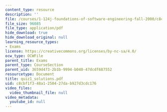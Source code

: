 ```yaml
---
content_type: resource
description: ''
file: /courses/1-124j-foundations-of-software-engineering-fall-2000/c8cbf1f348a1250427dab927d3cdc176_quiz1_solutions.pdf
file_size: 96085
file_type: application/pdf
hide_download: true
hide_download_original: null
learning_resource_types:
- Exams
license: https://creativecommons.org/licenses/by-nc-sa/4.0/
ocw_type: OCWFile
parent_title: Exams
parent_type: CourseSection
parent_uid: 3659d473-2b1b-9994-b040-47dcdf687552
resourcetype: Document
title: quiz1_solutions.pdf
uid: c8cbf1f3-48a1-2504-27da-b927d3cdc176
video_files:
  video_thumbnail_file: null
video_metadata:
  youtube_id: null
---
```

